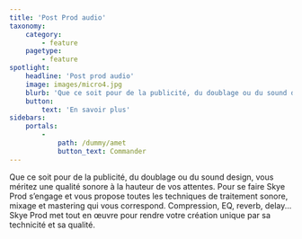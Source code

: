 ```yaml
---
title: 'Post Prod audio'
taxonomy:
    category:
        - feature
    pagetype:
        - feature
spotlight:
    headline: 'Post prod audio'
    image: images/micro4.jpg
    blurb: 'Que ce soit pour de la publicité, du doublage ou du sound design, vous méritez une qualité sonore à la hauteur de vos attentes. Pour se faire Skye Prod s’engage et vous propose toutes les techniques de traitement sonore, mixage et mastering qui vous correspond. Compression, EQ, reverb, delay... Skye Prod met tout en œuvre pour rendre votre création unique par sa technicité et sa qualité.'
    button:
        text: 'En savoir plus'
sidebars:
    portals:
        -
            path: /dummy/amet
            button_text: Commander
---
```


Que ce soit pour de la publicité, du doublage ou du sound design, vous méritez une qualité sonore à la hauteur de vos attentes. Pour se faire Skye Prod s’engage et vous propose toutes les techniques de traitement sonore, mixage et mastering qui vous correspond. Compression, EQ, reverb, delay... Skye Prod met tout en œuvre pour rendre votre création unique par sa technicité et sa qualité.
